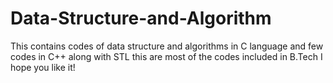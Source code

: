 # Data-Structure-and-Algorithm
This contains codes of data structure and algorithms  in C language and few codes in C++ along with STL
this are most of the codes included in B.Tech 
I hope you like it!
